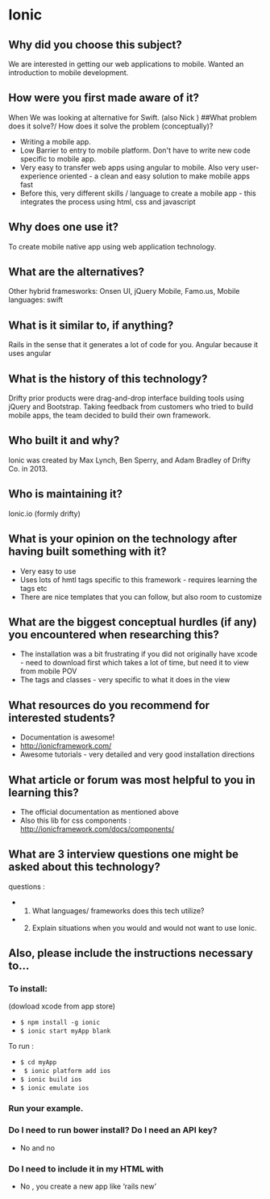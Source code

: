 # Ionic
## Why did you choose this subject?
We are interested in getting our web applications to mobile. Wanted an introduction to mobile development. 
## How were you first made aware of it?
When We was looking at alternative for Swift. (also Nick )
##What problem does it solve?/ How does it solve the problem (conceptually)?
* Writing a mobile app. 
* Low Barrier to entry to mobile platform. Don't have to write new code specific to mobile app.
* Very easy to transfer web apps using angular to mobile. Also very user-experience oriented  - a clean and easy solution to make mobile apps fast 
* Before this, very different skills / language to create a mobile app - this integrates the process using html, css and javascript

## Why does one use it?
To create mobile native app using web application technology.
## What are the alternatives?
Other hybrid framesworks: Onsen UI, jQuery Mobile, Famo.us,
Mobile languages: swift 
## What is it similar to, if anything?
Rails in the sense that it generates a lot of code for you. Angular because it uses angular 
## What is the history of this technology?
Drifty prior products were drag-and-drop interface building tools using jQuery and Bootstrap. Taking feedback from customers who tried to build mobile apps, the team decided to build their own framework.
## Who built it and why?
Ionic was created by Max Lynch, Ben Sperry, and Adam Bradley of Drifty Co. in 2013.
## Who is maintaining it?
Ionic.io (formly drifty)
## What is your opinion on the technology after having built something with it?
* Very easy to use 
* Uses lots of hmtl tags specific to this framework - requires learning the tags etc 
* There are nice templates that you can follow, but also room to customize 
## What are the biggest conceptual hurdles (if any) you encountered when researching this?
* The installation was a bit frustrating if you did not originally have xcode - need to download first which takes a lot of time, but need it to view from mobile POV
* The tags and classes - very specific to what  it does in the view 

## What resources do you recommend for interested students?
* Documentation is awesome!
* http://ionicframework.com/
* Awesome tutorials - very detailed and very good installation directions

## What article or forum was most helpful to you in learning this?
* The official documentation as mentioned above 
* Also this lib for css components : http://ionicframework.com/docs/components/

## What are 3 interview questions one might be asked about this technology?

questions : 
* 1. What languages/ frameworks does this tech utilize?
* 2. Explain situations when you would and would not want to use Ionic.


## Also, please include the instructions necessary to…

### To install: 
(dowload xcode from app store) 
* ``$ npm install -g ionic`` 
* ``$ ionic start myApp blank``

To run : 
* `` $ cd myApp ``
* `` $ ionic platform add ios``
* ``$ ionic build ios``
* ``$ ionic emulate ios``

### Run your example.
### Do I need to run bower install? Do I need an API key?
* No and no

### Do I need to include it in my HTML with
* No , you create a new app like ‘rails new’
